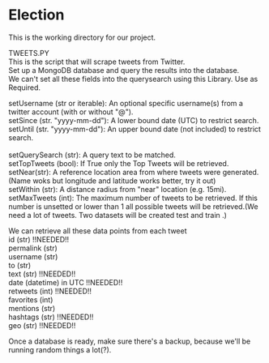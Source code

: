 # Election
This is the working directory for our project. 

TWEETS.PY  </br>
This is the script that will scrape tweets from Twitter.   
Set up a MongoDB database and query the results into the database.   
We can't set all these fields into the querysearch using this Library. Use as Required.    

setUsername (str or iterable): An optional specific username(s) from a twitter account (with or without "@").   </br>
setSince (str. "yyyy-mm-dd"): A lower bound date (UTC) to restrict search.  </br>
setUntil (str. "yyyy-mm-dd"): An upper bound date (not included) to restrict search.</br>  
setQuerySearch (str): A query text to be matched.</br>
setTopTweets (bool): If True only the Top Tweets will be retrieved.</br>
setNear(str): A reference location area from where tweets were generated.(Name woks but longitude and latitude works better, try it out)</br>
setWithin (str): A distance radius from "near" location (e.g. 15mi).</br>
setMaxTweets (int): The maximum number of tweets to be retrieved. If this number is unsetted or lower than 1 all possible tweets will be retrieved.(We need a lot of tweets. Two datasets will be created test and train .)</br>

We can retrieve all these data points from each tweet</br>
id (str)  !!NEEDED!!</br>
permalink (str)</br>
username (str)</br>
to (str)</br>
text (str) !!NEEDED!!</br>
date (datetime) in UTC !!NEEDED!!</br>
retweets (int) !!NEEDED!!</br>
favorites (int) </br>
mentions (str) </br>
hashtags (str) !!NEEDED!! </br>
geo (str) !!NEEDED!!</br>

Once a database is ready, make sure there's a backup, because we'll be running random things a lot(?). 
